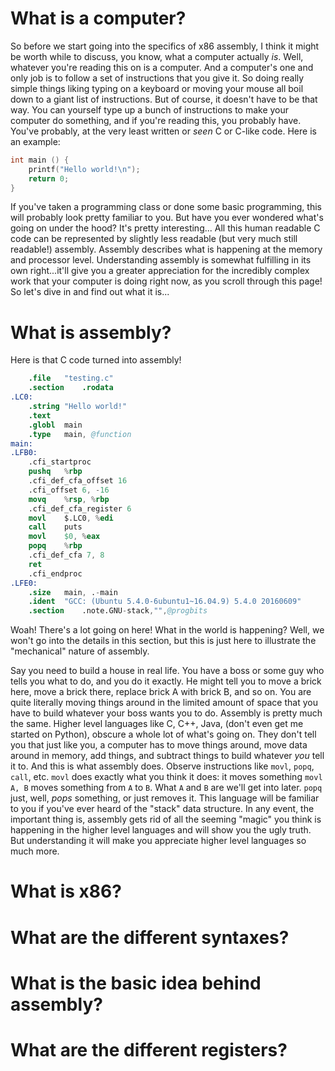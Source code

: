# What is a computer?

So before we start going into the specifics of x86 assembly, I think it might be worth while to discuss, you know, what a computer actually *is*. Well, whatever you're reading this on is a computer. And a computer's one and only job is to follow a set of instructions that you give it. So doing really simple things liking typing on a keyboard or moving your mouse all boil down to a giant list of instructions. But of course, it doesn't have to be that way. You can yourself type up a bunch of instructions to make your computer do something, and if you're reading this, you probably have. You've probably, at the very least written or *seen* C or C-like code. Here is an example: 
```c
int main () {
    printf("Hello world!\n");
    return 0;
}
```
If you've taken a programming class or done some basic programming, this will probably look pretty familiar to you. But have you ever wondered what's going on under the hood? It's pretty interesting...
All this human readable C code can be represented by slightly less readable (but very much still readable!) assembly. Assembly describes what is happening at the memory and processor level. Understanding assembly is somewhat fulfilling in its own right...it'll give you a greater appreciation for the incredibly complex work that your computer is doing right now, as you scroll through this page! So let's dive in and find out what it is... 

# What is assembly?
Here is that C code turned into assembly!
```s
	.file	"testing.c"
	.section	.rodata
.LC0:
	.string	"Hello world!"
	.text
	.globl	main
	.type	main, @function
main:
.LFB0:
	.cfi_startproc
	pushq	%rbp
	.cfi_def_cfa_offset 16
	.cfi_offset 6, -16
	movq	%rsp, %rbp
	.cfi_def_cfa_register 6
	movl	$.LC0, %edi
	call	puts
	movl	$0, %eax
	popq	%rbp
	.cfi_def_cfa 7, 8
	ret
	.cfi_endproc
.LFE0:
	.size	main, .-main
	.ident	"GCC: (Ubuntu 5.4.0-6ubuntu1~16.04.9) 5.4.0 20160609"
	.section	.note.GNU-stack,"",@progbits
```
Woah! There's a lot going on here! What in the world is happening? Well, we won't go into the details in this section, but this is just here to illustrate the "mechanical" nature of assembly. 

Say you need to build a house in real life. You have a boss or some guy who tells you what to do, and you do it exactly. He might tell you to move a brick here, move a brick there, replace brick A with brick B, and so on. You are quite literally moving things around in the limited amount of space that you have to build whatever your boss wants you to do. Assembly is pretty much the same. Higher level languages like C, C++, Java, (don't even get me started on Python), obscure a whole lot of what's going on. They don't tell you that just like you, a computer has to move things around, move data around in memory, add things, and subtract things to build whatever *you* tell it to. And this is what assembly does. Observe instructions like `movl`, `popq`, `call`, etc. `movl` does exactly what you think it does: it moves something `movl A, B` moves something from `A` to `B`. What `A` and `B` are we'll get into later. `popq` just, well, *pops* something, or just removes it. This language will be familiar to you if you've ever heard of the "stack" data structure. In any event, the important thing is, assembly gets rid of all the seeming "magic" you think is happening in the higher level languages and will show you the ugly truth. But understanding it will make you appreciate higher level languages so much more.

# What is x86?

# What are the different syntaxes?

# What is the basic idea behind assembly?

# What are the different registers?
